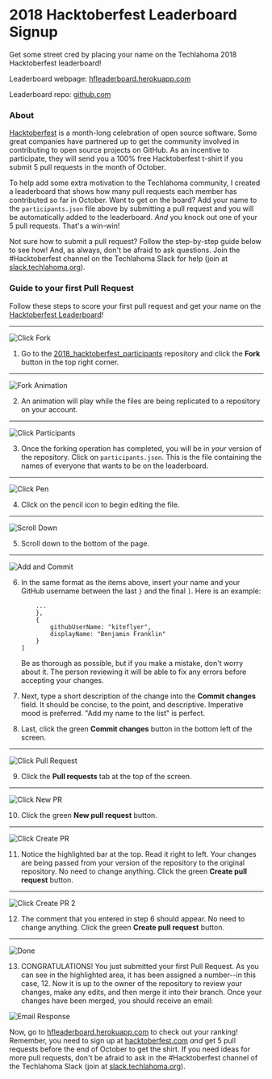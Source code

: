 # 2018 Hacktoberfest Leaderboard Signup

Get some street cred by placing your name on the Techlahoma 2018 Hacktoberfest leaderboard!

Leaderboard webpage: [hfleaderboard.herokuapp.com](https://hfleaderboard.herokuapp.com/)

Leaderboard repo: [github.com](https://github.com/austinwk/hacktoberfest_leaderboard)

### About

[Hacktoberfest](https://hacktoberfest.digitalocean.com/) is a month-long celebration of open source software. Some great companies have partnered up to get the community involved in contributing to open source projects on GitHub. As an incentive to participate, they will send you a 100% free Hacktoberfest t-shirt if you submit 5 pull requests in the month of October.

To help add some extra motivation to the Techlahoma community, I created a leaderboard that shows how many pull requests each member has contributed so far in October. Want to get on the board? Add your name to the `participants.json` file above by submitting a pull request and you will be automatically added to the leaderboard. _And_ you knock out one of your 5 pull requests. That's a win-win!

Not sure how to submit a pull request? Follow the step-by-step guide below to see how! And, as always, don't be afraid to ask questions. Join the #Hacktoberfest channel on the Techlahoma Slack for help (join at [slack.techlahoma.org](http://slack.techlahoma.org/)).

### Guide to your first Pull Request
Follow these steps to score your first pull request and get your name on the [Hacktoberfest Leaderboard](https://hfleaderboard.herokuapp.com/)!

---

![Click Fork](./resources/01_click_fork.png)

1. Go to the [2018_hacktoberfest_participants](https://github.com/austinwk/2018_hacktoberfest_participants) repository and click the **Fork** button in the top right corner.

---

![Fork Animation](./resources/02_forking_animation.png)

2. An animation will play while the files are being replicated to a repository on your account.

---

![Click Participants](./resources/03_click_participants.png)

3. Once the forking operation has completed, you will be in _your_ version of the repository. Click on `participants.json`. This is the file containing the names of everyone that wants to be on the leaderboard.

---

![Click Pen](./resources/04_click_pen.png)

4. Click on the pencil icon to begin editing the file.

---

![Scroll Down](./resources/05_scroll_down.png)

5. Scroll down to the bottom of the page.

---

![Add and Commit](./resources/06_add_note_commit.png)

6. In the same format as the items above, insert your name and your GitHub username between the last `}` and the final `]`. Here is an example:

    ```
        ...
        },
        {
            githubUserName: "kiteflyer",
            displayName: "Benjamin Franklin"
        }
    ]
    ```

   Be as thorough as possible, but if you make a mistake, don't worry about it. The person reviewing it will be able to fix any errors before accepting your changes.

7. Next, type a short description of the change into the **Commit changes** field. It should be concise, to the point, and descriptive. Imperative mood is preferred. "Add my name to the list" is perfect.

8. Last, click the green **Commit changes** button in the bottom left of the screen.

---

![Click Pull Request](./resources/07_click_pr.png)

9. Click the **Pull requests** tab at the top of the screen.

---

![Click New PR](./resources/08_click_new_pr.png)

10. Click the green **New pull request** button.

---

![Click Create PR](./resources/09_click_create_pr.png)

11. Notice the highlighted bar at the top. Read it right to left. Your changes are being passed from your version of the repository to the original repository. No need to change anything. Click the green **Create pull request** button.

---

![Click Create PR 2](resources/10_click_create_pr_2.png)

12. The comment that you entered in step 6 should appear. No need to change anything. Click the green **Create pull request** button.

---

![Done](./resources/11_done.png)

13. CONGRATULATIONS! You just submitted your first Pull Request. As you can see in the highlighted area, it has been assigned a number--in this case, 12. Now it is up to the owner of the repository to review your changes, make any edits, and then merge it into their branch. Once your changes have been merged, you should receive an email:

![Email Response](./resources/12_email_response.png)

Now, go to [hfleaderboard.herokuapp.com](https://hfleaderboard.herokuapp.com/) to check out your ranking! Remember, you need to sign up at [hacktoberfest.com](https://hacktoberfest.digitalocean.com/) _and_ get 5 pull requests before the end of October to get the shirt. If you need ideas for more pull requests, don't be afraid to ask in the #Hacktoberfest channel of the Techlahoma Slack (join at [slack.techlahoma.org](http://slack.techlahoma.org/)).
